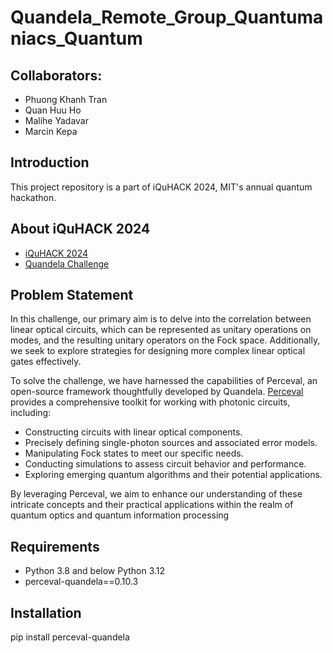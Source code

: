 # Quandela_Remote_Group_Quantumaniacs_Quantum

## Collaborators: 
* Phuong Khanh Tran
* Quan Huu Ho
* Malihe Yadavar
* Marcin Kepa

## Introduction
This project repository is a part of iQuHACK 2024, MIT's annual quantum hackathon. 

## About iQuHACK 2024
* [iQuHACK 2024](https://www.iquise.mit.edu/iQuHACK/2024-02-02)
* [Quandela Challenge](https://github.com/iQuHACK/2024_Quandela_Remote)

## Problem Statement
In this challenge, our primary aim is to delve into the correlation between linear optical circuits, which can be represented as unitary operations on modes, and the resulting unitary operators on the Fock space. Additionally, we seek to explore strategies for designing more complex linear optical gates effectively.

To solve the challenge, we have harnessed the capabilities of Perceval, an open-source framework thoughtfully developed by Quandela. [Perceval](https://github.com/Quandela/Perceval) provides a comprehensive toolkit for working with photonic circuits, including:
* Constructing circuits with linear optical components.
* Precisely defining single-photon sources and associated error models.
* Manipulating Fock states to meet our specific needs.
* Conducting simulations to assess circuit behavior and performance.
* Exploring emerging quantum algorithms and their potential applications.

By leveraging Perceval, we aim to enhance our understanding of these intricate concepts and their practical applications within the realm of quantum optics and quantum information processing

## Requirements
* Python 3.8 and below Python 3.12
* perceval-quandela==0.10.3

## Installation
pip install perceval-quandela
